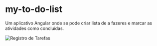 # my-to-do-list
Um aplicativo Angular onde se pode criar lista de a fazeres e marcar as atividades como concluídas.

![Registro de Tarefas](https://github.com/gilmaresende/my-to-do-list/assets/45599661/fe3fbb12-9a15-440d-95a3-0c0e3d03ef7f)
